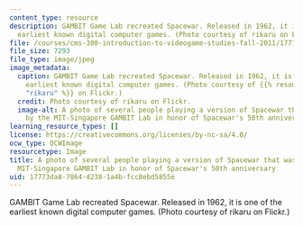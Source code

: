 ```yaml
---
content_type: resource
description: GAMBIT Game Lab recreated Spacewar. Released in 1962, it is one of the
  earliest known digital computer games. (Photo courtesy of rikaru on Flickr.)
file: /courses/cms-300-introduction-to-videogame-studies-fall-2011/17773da87864d2381a4bfcc8ebd5855e_cms-300f11-th.jpg
file_size: 7293
file_type: image/jpeg
image_metadata:
  caption: GAMBIT Game Lab recreated Spacewar. Released in 1962, it is one of the
    earliest known digital computer games. (Photo courtesy of {{% resource_link "678ba090-9283-4764-bd30-b0a33bdfb3c9"
    "rikaru" %}} on Flickr.)
  credit: Photo courtesy of rikaru on Flickr.
  image-alt: A photo of several people playing a version of Spacewar that was made
    by the MIT-Singapore GAMBIT Lab in honor of Spacewar's 50th anniversary.
learning_resource_types: []
license: https://creativecommons.org/licenses/by-nc-sa/4.0/
ocw_type: OCWImage
resourcetype: Image
title: A photo of several people playing a version of Spacewar that was made by the
  MIT-Singapore GAMBIT Lab in honor of Spacewar's 50th anniversary
uid: 17773da8-7864-d238-1a4b-fcc8ebd5855e
---
```

GAMBIT Game Lab recreated Spacewar. Released in 1962, it is one of the earliest known digital computer games. (Photo courtesy of rikaru on Flickr.)